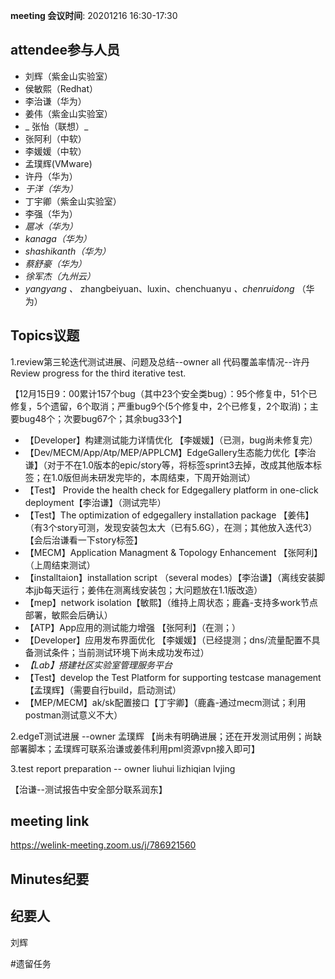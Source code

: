**meeting 会议时间**: 20201216 16:30-17:30

## attendee参与人员
- 刘辉（紫金山实验室）
- 侯敏熙（Redhat）
- 李治谦（华为） 
- 姜伟（紫金山实验室）
- _ 张怡（联想）_ 
- 张阿利（中软）
- 李媛媛（中软）
- 孟璞辉(VMware) 
- 许丹（华为）
-  _于洋（华为）_  
- 丁宇卿（紫金山实验室）
-  李强（华为）
-  _扈冰（华为）_ 
-    _kanaga（华为）_  
-  _shashikanth（华为）_ 
-  _蔡舒豪（华为）_ 
-  _徐军杰（九州云）_ 
- _yangyang 、_ zhangbeiyuan、luxin、chenchuanyu _、chenruidong_  （华为）

## Topics议题

1.review第三轮迭代测试进展、问题及总结--owner all
代码覆盖率情况--许丹
Review progress for the third iterative test.

【12月15日9：00累计157个bug（其中23个安全类bug）：95个修复中，51个已修复，5个遗留，6个取消；严重bug9个(5个修复中，2个已修复，2个取消)；主要bug48个；次要bug67个；其余bug33个】


- 【Developer】构建测试能力详情优化 【李媛媛】（已测，bug尚未修复完）
- 【Dev/MECM/App/Atp/MEP/APPLCM】EdgeGallery生态能力优化【李治谦】（对于不在1.0版本的epic/story等，将标签sprint3去掉，改成其他版本标签；在1.0版但尚未研发完毕的，本周结束，下周开始测试）
- 【Test】 Provide the health check for Edgegallery platform in one-click deployment【李治谦】（测试完毕）
- 【Test】The optimization of edgegallery installation package 【姜伟】（有3个story可测，发现安装包太大（已有5.6G），在测；其他放入迭代3）【会后治谦看一下story标签】
- 【MECM】Application Managment & Topology Enhancement 【张阿利】（上周结束测试）
- 【installtaion】installation script （several modes）【李治谦】（离线安装脚本jjb每天运行；姜伟在测离线安装包；大问题放在1.1版改造）
- 【mep】network isolation【敏熙】（维持上周状态；鹿鑫-支持多work节点部署，敏熙会后确认）
- 【ATP】App应用的测试能力增强 【张阿利】（在测；）
- 【Developer】应用发布界面优化 【李媛媛】（已经提测；dns/流量配置不具备测试条件；当前测试环境下尚未成功发布过）
-  _【Lab】搭建社区实验室管理服务平台_ 
- 【Test】develop the Test Platform for supporting testcase management【孟璞辉】（需要自行build，启动测试）
- 【MEP/MECM】ak/sk配置接口【丁宇卿】（鹿鑫-通过mecm测试；利用postman测试意义不大）

2.edgeT测试进展 --owner 孟璞辉
【尚未有明确进展；还在开发测试用例；尚缺部署脚本；孟璞辉可联系治谦或姜伟利用pml资源vpn接入即可】

3.test report preparation -- owner liuhui lizhiqian lvjing

【治谦--测试报告中安全部分联系润东】

## meeting link
https://welink-meeting.zoom.us/j/786921560

## Minutes纪要
## 纪要人
刘辉

#遗留任务
